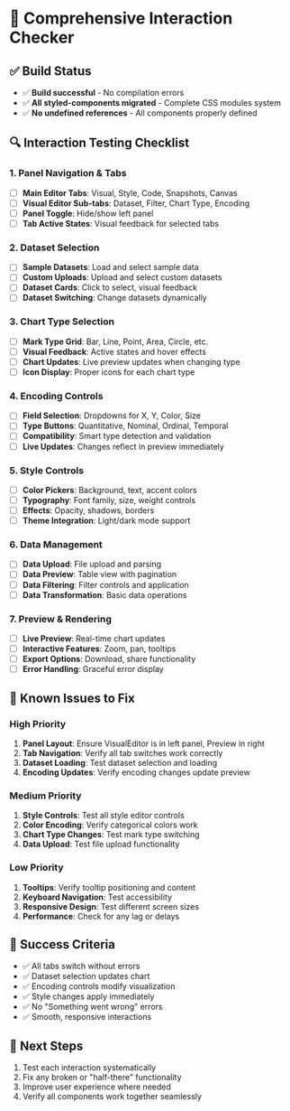 # 🧪 **Comprehensive Interaction Checker**

## ✅ **Build Status**
- ✅ **Build successful** - No compilation errors
- ✅ **All styled-components migrated** - Complete CSS modules system
- ✅ **No undefined references** - All components properly defined

## 🔍 **Interaction Testing Checklist**

### **1. Panel Navigation & Tabs**
- [ ] **Main Editor Tabs**: Visual, Style, Code, Snapshots, Canvas
- [ ] **Visual Editor Sub-tabs**: Dataset, Filter, Chart Type, Encoding
- [ ] **Panel Toggle**: Hide/show left panel
- [ ] **Tab Active States**: Visual feedback for selected tabs

### **2. Dataset Selection**
- [ ] **Sample Datasets**: Load and select sample data
- [ ] **Custom Uploads**: Upload and select custom datasets
- [ ] **Dataset Cards**: Click to select, visual feedback
- [ ] **Dataset Switching**: Change datasets dynamically

### **3. Chart Type Selection**
- [ ] **Mark Type Grid**: Bar, Line, Point, Area, Circle, etc.
- [ ] **Visual Feedback**: Active states and hover effects
- [ ] **Chart Updates**: Live preview updates when changing type
- [ ] **Icon Display**: Proper icons for each chart type

### **4. Encoding Controls**
- [ ] **Field Selection**: Dropdowns for X, Y, Color, Size
- [ ] **Type Buttons**: Quantitative, Nominal, Ordinal, Temporal
- [ ] **Compatibility**: Smart type detection and validation
- [ ] **Live Updates**: Changes reflect in preview immediately

### **5. Style Controls**
- [ ] **Color Pickers**: Background, text, accent colors
- [ ] **Typography**: Font family, size, weight controls
- [ ] **Effects**: Opacity, shadows, borders
- [ ] **Theme Integration**: Light/dark mode support

### **6. Data Management**
- [ ] **Data Upload**: File upload and parsing
- [ ] **Data Preview**: Table view with pagination
- [ ] **Data Filtering**: Filter controls and application
- [ ] **Data Transformation**: Basic data operations

### **7. Preview & Rendering**
- [ ] **Live Preview**: Real-time chart updates
- [ ] **Interactive Features**: Zoom, pan, tooltips
- [ ] **Export Options**: Download, share functionality
- [ ] **Error Handling**: Graceful error display

## 🐛 **Known Issues to Fix**

### **High Priority**
1. **Panel Layout**: Ensure VisualEditor is in left panel, Preview in right
2. **Tab Navigation**: Verify all tab switches work correctly
3. **Dataset Loading**: Test dataset selection and loading
4. **Encoding Updates**: Verify encoding changes update preview

### **Medium Priority**
1. **Style Controls**: Test all style editor controls
2. **Color Encoding**: Verify categorical colors work
3. **Chart Type Changes**: Test mark type switching
4. **Data Upload**: Test file upload functionality

### **Low Priority**
1. **Tooltips**: Verify tooltip positioning and content
2. **Keyboard Navigation**: Test accessibility
3. **Responsive Design**: Test different screen sizes
4. **Performance**: Check for any lag or delays

## 🎯 **Success Criteria**
- ✅ All tabs switch without errors
- ✅ Dataset selection updates chart
- ✅ Encoding controls modify visualization
- ✅ Style changes apply immediately
- ✅ No "Something went wrong" errors
- ✅ Smooth, responsive interactions

## 🔧 **Next Steps**
1. Test each interaction systematically
2. Fix any broken or "half-there" functionality
3. Improve user experience where needed
4. Verify all components work together seamlessly
